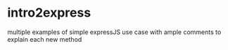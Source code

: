 # intro2express
multiple examples of simple expressJS use case with ample comments to explain each new method 
